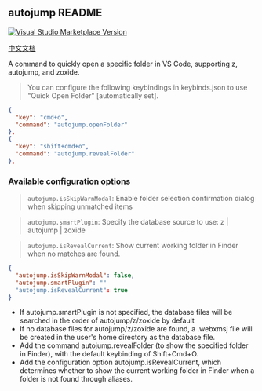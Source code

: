 ## autojump README

<a href="https://marketplace.visualstudio.com/items?itemName=webxmsj.autojump" target="__blank"><img src="https://img.shields.io/visual-studio-marketplace/v/webxmsj.autojump.svg?color=eee&amp;label=VS%20Code%20Marketplace&logo=visual-studio-code" alt="Visual Studio Marketplace Version" /></a>

[中文文档](./README_CN.md)

A command to quickly open a specific folder in VS Code, supporting z, autojump, and zoxide.

> You can configure the following keybindings in keybinds.json to use "Quick Open Folder" [automatically set].

```json
{
  "key": "cmd+o",
  "command": "autojump.openFolder"
},
{
  "key": "shift+cmd+o",
  "command": "autojump.revealFolder"
},
```

### Available configuration options

> `autojump.isSkipWarnModal`: Enable folder selection confirmation dialog when skipping unmatched items

> `autojump.smartPlugin`: Specify the database source to use: z | autojump | zoxide

> `autojump.isRevealCurrent`: Show current working folder in Finder when no matches are found.

```json
{
  "autojump.isSkipWarnModal": false,
  "autojump.smartPlugin": ""
  "autojump.isRevealCurrent": true
}
```

* If autojump.smartPlugin is not specified, the database files will be searched in the order of autojump/z/zoxide by default
* If no database files for autojump/z/zoxide are found, a .webxmsj file will be created in the user's home directory as the database file.
* Add the command autojump.revealFolder (to show the specified folder in Finder), with the default keybinding of Shift+Cmd+O.
* Add the configuration option autojump.isRevealCurrent, which determines whether to show the current working folder in Finder when a folder is not found through aliases.

